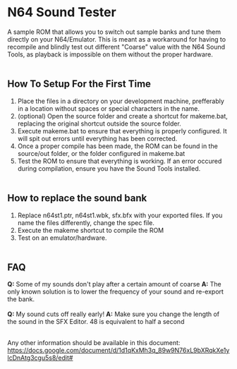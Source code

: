 # N64 Sound Tester
A sample ROM that allows you to switch out sample banks and tune them directly on your N64/Emulator. This is meant as a workaround for having to recompile and blindly test out different "Coarse" value with the N64 Sound Tools, as playback is impossible on them without the proper hardware.
</br></br>

## How To Setup For the First Time
1) Place the files in a directory on your development machine, prefferably in a location without spaces or special characters in the name.
2) (optional) Open the source folder and create a shortcut for makeme.bat, replacing the original shortcut outside the source folder.
3) Execute makeme.bat to ensure that everything is properly configured. It will spit out errors until everything has been corrected. 
4) Once a proper compile has been made, the ROM can be found in the source/out folder, or the folder configured in makeme.bat
5) Test the ROM to ensure that everything is working. If an error occured during compilation, ensure you have the Sound Tools installed.
</br></br>

## How to replace the sound bank
1) Replace n64st1.ptr, n64st1.wbk, sfx.bfx with your exported files. If you name the files differently, change the spec file.
2) Execute the makeme shortcut to compile the ROM
3) Test on an emulator/hardware.
</br></br>

## FAQ
**Q:** Some of my sounds don't play after a certain amount of coarse
**A:** The only known solution is to lower the frequency of your sound and re-export the bank.
</br></br>
**Q:** My sound cuts off really early!
**A:** Make sure you change the length of the sound in the SFX Editor. 48 is equivalent to half a second
</br></br>

Any other information should be available in this document: 
https://docs.google.com/document/d/1d1qKxMh3q_89w9N76xL9bXRqkXe1ylcDnAtg3cgu5s8/edit#
